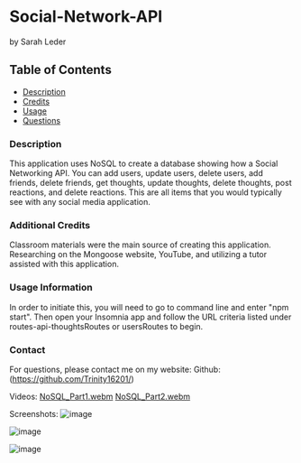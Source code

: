 # Social-Network-API
  by Sarah Leder


## Table of Contents
* [Description](#description)
* [Credits](#additional-credits)
* [Usage](#usage-information)
* [Questions](#contact)

### Description
 This application uses NoSQL to create a database showing how a Social Networking API. You can add users, update users, delete users, add friends, delete friends, get thoughts, update thoughts, delete thoughts, post reactions, and delete reactions. This are all items that you would typically see with any social media application.
 
### Additional Credits
Classroom materials were the main source of creating this application. Researching on the Mongoose website, YouTube, and utilizing a tutor assisted with this application.

### Usage Information
In order to initiate this, you will need to go to command line and enter "npm start". Then open your Insomnia app and follow the URL criteria listed under routes-api-thoughtsRoutes or usersRoutes to begin. 


### Contact
For questions, please contact me on my website: Github: (https://github.com/Trinity16201/)


Videos:
[NoSQL_Part1.webm](https://github.com/Trinity16201/Social-Network-API/assets/142117870/83a81eeb-902e-4de8-add0-fa8309741cb2)
[NoSQL_Part2.webm](https://github.com/Trinity16201/Social-Network-API/assets/142117870/95f16165-47d8-46ba-8399-e5a61499a4f3)


Screenshots:
![image](https://github.com/Trinity16201/Social-Network-API/assets/142117870/45dc3f2a-bc55-4147-9860-50669de0f22a)

![image](https://github.com/Trinity16201/Social-Network-API/assets/142117870/ca488119-9fd1-40e6-9350-c33fe20b30c6)

![image](https://github.com/Trinity16201/Social-Network-API/assets/142117870/7865fa2a-aaff-4b0c-9d44-36276688e40f)

